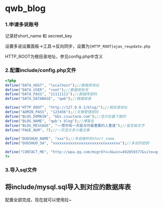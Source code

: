 # qwb_blog

### 1.申请多说账号
记录好short_name 和 secreet_key

设置多说设置面板->工具->反向同步，设置为`{HTTP_ROOT}ajax_reupdate.php`

HTTP_ROOT为根目录地址，参见config.php中含义

### 2.配置include/config.php文件
```php
<?php
define("DATA_HOST", "localhost");//数据库地址
define("DATA_USER", "root");//数据库账号
define("DATA_PASS", "11111111");//数据库密码
define("DATA_DATABASE", "qwb");//数据库表

define("HTTP_ROOT", "http://127.0.0.1/blog/");//根目录地址
define("ADMIN_PASS", "123456");//文章管理密码
define("BLOG_DOMAIN", "bbs.csustacm.com");//显示在最下面的
define("BLOG_NAME", "qwb's blog");//博客名
define("BLOG_MESSAGE", "——愿你有一天能与你最重要的人重逢");//留言板文字
define("PAGE_NUM", 7);//一页显示多少篇文章

define("DUOSHUO_NAME", "xxx");//多说插件的short_name
define("DUOSHUO_SA", "xxxxxxxxxxxxxxxxxxxxxxxxxxxxxxx");//多说的密钥

define("CONTACT_ME", "http://wpa.qq.com/msgrd?v=3&uin=492859377&site=qq&menu=yes");//最下面的联系方式
?>
```

### 3.导入sql文件
将include/mysql.sql导入到对应的数据库表
----------------------------------
配置全部完成，现在就可以使用拉~
